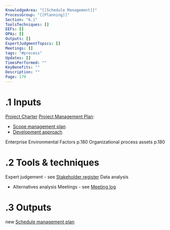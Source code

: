 ```yaml
---
KnowledgeArea: "[[Schedule Management]]"
ProcessGroup: "[[Planning]]"
Section: "6.1"
ToolsTechniques: []
EEFs: []
OPAs: []
Outputs: []
ExpertJudgmentTopics: []
Meetings: []
tags: "#process"
Updates: []
TimesPerformed: ""
KeyBenefits: ""
Description: ""
Page: 179
---
```

# .1 Inputs 
[Project Charter](Project%20Charter.md)
[Project Management Plan](Project%20Management%20Plan.md):
* [Scope management plan](Scope%20management%20plan.md)
* [Development approach](Development%20approach.md)

Enterprise Environmental Factors p.180
Organizational process assets p.180

# .2 Tools & techniques
Expert judgement - see [Stakeholder register](Stakeholder%20register.md)
Data analysis
* Alternatives analysis
Meetings - see [Meeting log](Meeting%20log.md)

# .3 Outputs
new [Schedule management plan](Schedule%20management%20plan.md)

